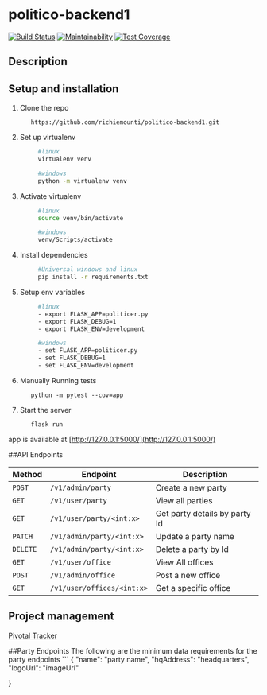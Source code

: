# politico-backend1
[![Build Status](https://travis-ci.com/richiemounti/politico-backend1.svg?branch=zeno-dev)](https://travis-ci.com/richiemounti/politico-backend1)
[![Maintainability](https://api.codeclimate.com/v1/badges/80b9d5c51edac345d812/maintainability)](https://codeclimate.com/github/richiemounti/politico-backend1/maintainability)
[![Test Coverage](https://api.codeclimate.com/v1/badges/80b9d5c51edac345d812/test_coverage)](https://codeclimate.com/github/richiemounti/politico-backend1/test_coverage)


## Description


## Setup and installation
1. Clone the repo
   ```git
      https://github.com/richiemounti/politico-backend1.git
   ```

2. Set up virtualenv

        
   ```bash
        #linux
        virtualenv venv
   ```
    
   ```bash
        #windows
        python -m virtualenv venv
   `````

3. Activate virtualenv

        
   ```bash
        #linux
        source venv/bin/activate
   ```
  
   ```bash
        #windows
        venv/Scripts/activate
   ```
4. Install dependencies

   ```bash
        #Universal windows and linux
        pip install -r requirements.txt
   ```

5. Setup env variables
   ```bash  
        #linux
        - export FLASK_APP=politicer.py
        - export FLASK_DEBUG=1
        - export FLASK_ENV=development
   ```
   ```bash  
        #windows
        - set FLASK_APP=politicer.py
        - set FLASK_DEBUG=1
        - set FLASK_ENV=development
   ```
6. Manually Running tests
      ```
         python -m pytest --cov=app
      ```
7. Start the server
      ```
         flask run
      ```

app is available at [http://127.0.0.1:5000/](http://127.0.0.1:5000/)

##API Endpoints

| Method   | Endpoint                             | Description                                 |
| -------- | ------------------------------------ | -------------------------------------       |
| `POST`   | `/v1/admin/party`                    | Create a new party                          |
| `GET`    | `/v1/user/party`                     | View all parties                            |
| `GET`    | `/v1/user/party/<int:x>`             | Get party details by party Id               |
| `PATCH`  | `/v1/admin/party/<int:x>`            | Update a party  name                        |
| `DELETE` | `/v1/admin/party/<int:x>`            | Delete a party by Id                        |
| `GET`    | `/v1/user/office`                    | View All offices                            |
| `POST`   | `/v1/admin/office`                   | Post a new office                           |
| `GET`    | `/v1/user/offices/<int:x>`           | Get a specific office                       |


## Project management 

[Pivotal Tracker](https://www.pivotaltracker.com/n/projects/2241595)

##Party Endpoints
The following are the minimum data requirements for the party endpoints
    ```
      {
     "name": "party name",
     "hqAddress": "headquarters",
     "logoUrl": "imageUrl"

   }
   ```
